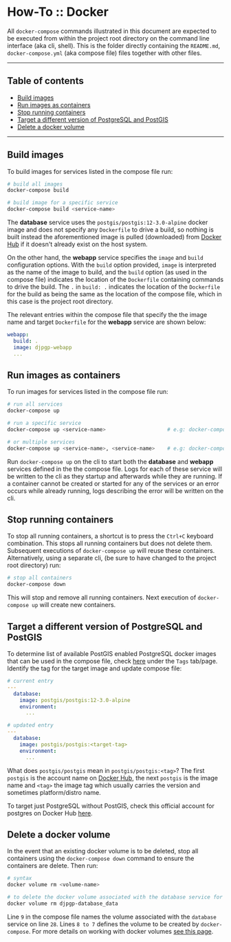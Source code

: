 # How-To :: Docker

All `docker-compose` commands illustrated in this document are expected to be executed from
within the project root directory on the command line interface (aka cli, shell). This is the
folder directly containing the `README.md`, `docker-compose.yml` (aka compose file) files
together with other files.

---

## Table of contents

- [Build images](#build-images)
- [Run images as containers](#run-images-as-containers)
- [Stop running containers](#stop-running-containers)
- [Target a different version of PostgreSQL and PostGIS](#target-a-different-version-of-postgresql-and-postgis)
- [Delete a docker volume](#delete-a-docker-volume)

---

## Build images

To build images for services listed in the compose file run:

```bash
# build all images
docker-compose build

# build image for a specific service
docker-compose build <service-name>
```

The **database** service uses the `postgis/postgis:12-3.0-alpine` docker image and does not specify
any `Dockerfile` to drive a build, so nothing is built instead the aforementioned image is pulled
(downloaded) from [Docker Hub](https://hub.docker.com) if it doesn't already exist on the host system.

On the other hand, the **webapp** service specifies the `image` and `build` configuration options. With
the `build` option provided, `image` is interpreted as the name of the image to build, and the `build`
option (as used in the compose file) indicates the location of the `Dockerfile` containing commands
to drive the build. The `.` in `build: .` indicates the location of the `Dockerfile` for the build as
being the same as the location of the compose file, which in this case is the project root directory.

The relevant entries within the compose file that specify the the image name and target `Dockerfile`
for the **webapp** service are shown below:

```yaml
webapp:
  build: .
  image: djpgp-webapp
  ...
```

## Run images as containers

To run images for services listed in the compose file run:

```bash
# run all services
docker-compose up

# run a specific service
docker-compose up <service-name>                    # e.g: docker-compose up database

# or multiple services
docker-compose up <service-name>, <service-name>    # e.g: docker-compose up database, webapp
```

Run `docker-compose up` on the cli to start both the **database** and **webapp** services defined
in the the compose file. Logs for each of these service will be written to the cli as they startup
and afterwards while they are running. If a container cannot be created or started for any of the
services or an error occurs while already running, logs describing the error will be written on
the cli.

## Stop running containers

To stop all running containers, a shortcut is to press the `Ctrl+C` keyboard combination.
This stops all running containers but does not delete them. Subsequent executions of
`docker-compose up` will reuse these containers. Alternatively, using a separate cli, (be
sure to have changed to the project root directory) run:

```bash
# stop all containers
docker-compose down
```

This will stop and remove all running containers. Next execution of `docker-compose up` will
create new containers.

## Target a different version of PostgreSQL and PostGIS

To determine list of available PostGIS enabled PostgreSQL docker images that can be used in
the compose file, check [here](https://hub.docker.com/r/postgis/postgis) under the `Tags`
tab/page. Identify the tag for the target image and update compose file:

```yaml
# current entry
---
  database:
    image: postgis/postgis:12-3.0-alpine
    environment:
      ...

# updated entry
---
  database:
    image: postgis/postgis:<target-tag>
    environment:
      ...
```

What does `postgis/postgis` mean in `postgis/postgis:<tag>`? The first `postgis` is the account
name on [Docker Hub](https://hub.docker.com), the next `postgis` is the image name and `<tag>`
the image tag which usually carries the version and sometimes platform/distro name.

To target just PostgreSQL without PostGIS, check this official account for postgres on Docker
Hub [here](https://hub.docker.com/_/postgres).

## Delete a docker volume

In the event that an existing docker volume is to be deleted, stop all containers using the
`docker-compose down` command to ensure the containers are delete. Then run:

```bash
# syntax
docker volume rm <volume-name>

# to delete the docker volume associated with the database service for this setup
docker volume rm djpgp-database_data
```

Line `9` in the compose file names the volume associated with the `database` service on line
`28`. Lines `8 to 7` defines the volume to be created by `docker-compose`. For more details
on working with docker volumes [see this page](https://docs.docker.com/storage/volumes/).

